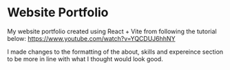 # Website Portfolio

My website portfolio created using React + Vite from following the tutorial below:
https://www.youtube.com/watch?v=YQCDUJ6hhNY

I made changes to the formatting of the about, skills and expereince section to be more in line with what I thought would look good.

